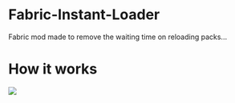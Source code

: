 # Fabric-Instant-Loader
Fabric mod made to remove the waiting time on reloading packs...

# How it works
![](https://github.com/RealzPrestige/Fabric-Instant-Loader/blob/main/showcase.gif)
